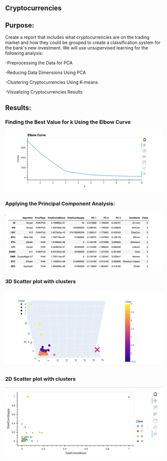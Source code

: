 ## Cryptocurrencies

## Purpose:

Create a report that includes what cryptocurrencies are on the trading market and how they could be grouped to create a classification system for the bank's new investment. We will use unsupervised learning for the following analysis: 

-Preprocessing the Data for PCA

-Reducing Data Dimensions Using PCA

-Clustering Cryptocurrencies Using K-means

-Visualizing Cryptocurrencies Results

## Results:
### Finding the Best Value for k Using the Elbow Curve
![Elbow Curve](https://github.com/neesha2022/Cryptocurrencies/blob/main/Images/Elbow%20Curve.png)

### Applying the Principal Component Analysis:
![Principal Component Analysis](https://github.com/neesha2022/Cryptocurrencies/blob/main/Images/Applying%20Principlal%20Component%20Analysis.png)

### 3D Scatter plot with clusters
![3D Scatter plot clusters](https://github.com/neesha2022/Cryptocurrencies/blob/main/Images/3D%20-%20Scatter%20plot%20with%20clusters.png)

### 2D Scatter plot with clusters
![2D Scatterplot clusters](https://github.com/neesha2022/Cryptocurrencies/blob/main/Images/2D%20-%20Scatter%20plot%20with%20clusters.png)
